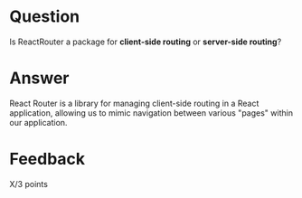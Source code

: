 # Question

Is ReactRouter a package for **client-side routing** or **server-side routing**?

# Answer
React Router is a library for managing client-side routing in a React application, allowing us to mimic navigation between various "pages" within our application.

# Feedback

X/3 points